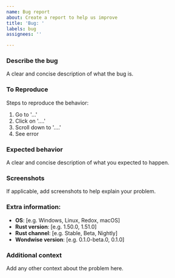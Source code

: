 ```yaml
---
name: Bug report
about: Create a report to help us improve
title: 'Bug: '
labels: bug
assignees: ''

---
```


### Describe the bug
A clear and concise description of what the bug is.

### To Reproduce
Steps to reproduce the behavior:
1. Go to '...'
2. Click on '....'
3. Scroll down to '....'
4. See error

### Expected behavior
A clear and concise description of what you expected to happen.

### Screenshots
If applicable, add screenshots to help explain your problem.

### Extra information:
 - **OS**: [e.g. Windows, Linux, Redox, macOS]
 - **Rust version**: [e.g. 1.50.0, 1.51.0]
 - **Rust channel**: [e.g. Stable, Beta, Nightly]
 - **Wondwise version**: [e.g. 0.1.0-beta.0, 0.1.0]

### Additional context
Add any other context about the problem here.
